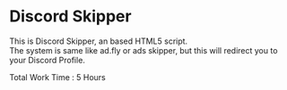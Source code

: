 # Discord Skipper
This is Discord Skipper, an based HTML5 script.  
The system is same like ad.fly or ads skipper, but this will redirect you to your Discord Profile.  
  
Total Work Time : 5 Hours
